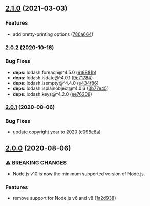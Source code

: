 ## [2.1.0](https://github.com/KenanY/json2toml/compare/2.0.2...2.1.0) (2021-03-03)


### Features

* add pretty-printing options ([786a664](https://github.com/KenanY/json2toml/commit/786a66458eb5fcb76671735fe6334fd3732d574c))

### [2.0.2](https://github.com/KenanY/json2toml/compare/2.0.1...2.0.2) (2020-10-16)


### Bug Fixes

* **deps:** lodash.foreach@^4.5.0 ([e18881b](https://github.com/KenanY/json2toml/commit/e18881baf4f83d9b0f80bfb7f6afe58150580073))
* **deps:** lodash.isdate@^4.0.1 ([9e71784](https://github.com/KenanY/json2toml/commit/9e717847330d4a81a3e33e08669307dbb620d4e9))
* **deps:** lodash.isempty@^4.4.0 ([e434f86](https://github.com/KenanY/json2toml/commit/e434f868ab2c20862a4a0fb4e3249700126b8aa5))
* **deps:** lodash.isplainobject@^4.0.6 ([3b77e45](https://github.com/KenanY/json2toml/commit/3b77e451a31f41a6fab80bbe4a3bb7c7a658fa40))
* **deps:** lodash.keys@^4.2.0 ([ee76208](https://github.com/KenanY/json2toml/commit/ee76208b735d4171042bd1314d38154963020d62))

### [2.0.1](https://github.com/KenanY/json2toml/compare/2.0.0...2.0.1) (2020-08-06)


### Bug Fixes

* update copyright year to 2020 ([c098e8a](https://github.com/KenanY/json2toml/commit/c098e8ad41ce9c7219b9cb2a6a80b548424a5ba0))

## [2.0.0](https://github.com/KenanY/json2toml/compare/1.0.6...2.0.0) (2020-08-06)


### ⚠ BREAKING CHANGES

* Node.js v10 is now the minimum supported version of
Node.js.

### Features

* remove support for Node.js v6 and v8 ([1a2d938](https://github.com/KenanY/json2toml/commit/1a2d93831b3a3f99e63e5a10b06c7454acd73691))
